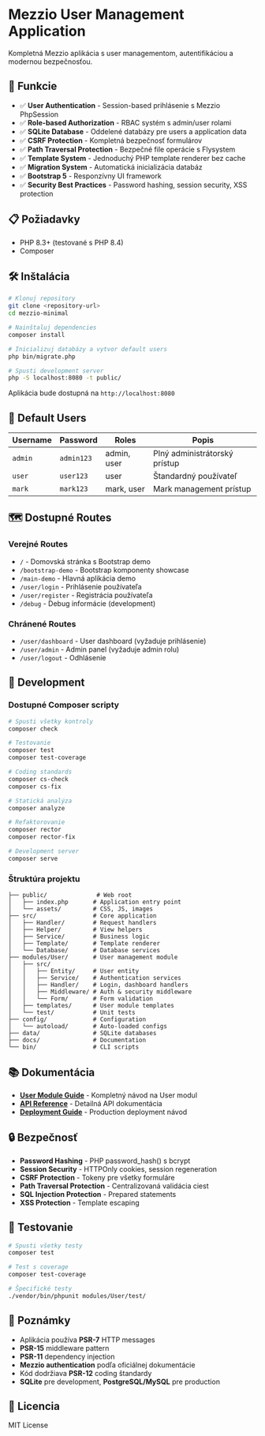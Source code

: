 # Mezzio User Management Application

Kompletná Mezzio aplikácia s user managementom, autentifikáciou a modernou bezpečnosťou.

## 🚀 Funkcie

- ✅ **User Authentication** - Session-based prihlásenie s Mezzio PhpSession
- ✅ **Role-based Authorization** - RBAC systém s admin/user rolami
- ✅ **SQLite Database** - Oddelené databázy pre users a application data
- ✅ **CSRF Protection** - Kompletná bezpečnosť formulárov
- ✅ **Path Traversal Protection** - Bezpečné file operácie s Flysystem
- ✅ **Template System** - Jednoduchý PHP template renderer bez cache
- ✅ **Migration System** - Automatická inicializácia databáz
- ✅ **Bootstrap 5** - Responzívny UI framework
- ✅ **Security Best Practices** - Password hashing, session security, XSS protection

## 📋 Požiadavky

- PHP 8.3+ (testované s PHP 8.4)
- Composer

## 🛠️ Inštalácia

```bash
# Klonuj repository
git clone <repository-url>
cd mezzio-minimal

# Nainštaluj dependencies
composer install

# Inicializuj databázy a vytvor default users
php bin/migrate.php

# Spusti development server
php -S localhost:8080 -t public/
```

Aplikácia bude dostupná na `http://localhost:8080`

## 👤 Default Users

| Username | Password | Roles | Popis |
|----------|----------|-------|-------|
| `admin` | `admin123` | admin, user | Plný administrátorský prístup |
| `user` | `user123` | user | Štandardný používateľ |
| `mark` | `mark123` | mark, user | Mark management prístup |

## 🗺️ Dostupné Routes

### Verejné Routes
- `/` - Domovská stránka s Bootstrap demo
- `/bootstrap-demo` - Bootstrap komponenty showcase
- `/main-demo` - Hlavná aplikácia demo
- `/user/login` - Prihlásenie používateľa
- `/user/register` - Registrácia používateľa
- `/debug` - Debug informácie (development)

### Chránené Routes
- `/user/dashboard` - User dashboard (vyžaduje prihlásenie)
- `/user/admin` - Admin panel (vyžaduje admin rolu)
- `/user/logout` - Odhlásenie

## 🧪 Development

### Dostupné Composer scripty

```bash
# Spusti všetky kontroly
composer check

# Testovanie
composer test
composer test-coverage

# Coding standards
composer cs-check
composer cs-fix

# Statická analýza
composer analyze

# Refaktorovanie
composer rector
composer rector-fix

# Development server
composer serve
```

### Štruktúra projektu

```
├── public/              # Web root
│   ├── index.php       # Application entry point
│   └── assets/         # CSS, JS, images
├── src/                # Core application
│   ├── Handler/        # Request handlers
│   ├── Helper/         # View helpers
│   ├── Service/        # Business logic
│   ├── Template/       # Template renderer
│   └── Database/       # Database services
├── modules/User/       # User management module
│   ├── src/
│   │   ├── Entity/     # User entity
│   │   ├── Service/    # Authentication services
│   │   ├── Handler/    # Login, dashboard handlers
│   │   ├── Middleware/ # Auth & security middleware
│   │   └── Form/       # Form validation
│   ├── templates/      # User module templates
│   └── test/           # Unit tests
├── config/             # Configuration
│   └── autoload/       # Auto-loaded configs
├── data/               # SQLite databases
├── docs/               # Documentation
└── bin/                # CLI scripts
```

## 📚 Dokumentácia

- **[User Module Guide](docs/USER_MODULE.md)** - Kompletný návod na User modul
- **[API Reference](docs/API_REFERENCE.md)** - Detailná API dokumentácia
- **[Deployment Guide](docs/DEPLOYMENT.md)** - Production deployment návod

## 🔒 Bezpečnosť

- **Password Hashing** - PHP password_hash() s bcrypt
- **Session Security** - HTTPOnly cookies, session regeneration
- **CSRF Protection** - Tokeny pre všetky formuláre
- **Path Traversal Protection** - Centralizovaná validácia ciest
- **SQL Injection Protection** - Prepared statements
- **XSS Protection** - Template escaping

## 🧪 Testovanie

```bash
# Spusti všetky testy
composer test

# Test s coverage
composer test-coverage

# Špecifické testy
./vendor/bin/phpunit modules/User/test/
```

## 📝 Poznámky

- Aplikácia používa **PSR-7** HTTP messages
- **PSR-15** middleware pattern
- **PSR-11** dependency injection
- **Mezzio authentication** podľa oficiálnej dokumentácie
- Kód dodržiava **PSR-12** coding štandardy
- **SQLite** pre development, **PostgreSQL/MySQL** pre production

## 📄 Licencia

MIT License
